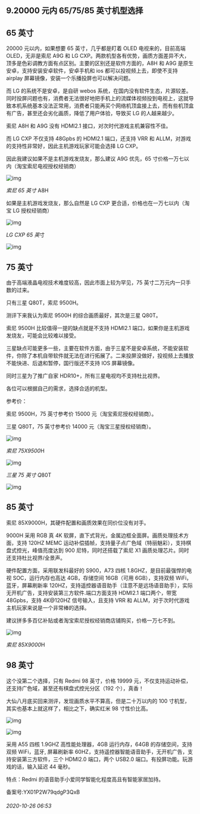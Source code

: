 ## 9.20000 元内 65/75/85 英寸机型选择
**65 英寸**
---------


20000 元以内，如果想要 65 英寸，几乎都是盯着 OLED 电视来的，目前高端 OLED，无非是索尼 A9G 和 LG CXP。两款机型各有优势，画质方面差异不大，顶多是色彩调教方面有点区别。主要的区别还是软件方面的，A8H 和 A9G 是原生安卓，支持安装安卓软件，安卓手机和 ios 都可以投视频上去，即使不支持 airplay 屏幕镜像，安装一个乐播投屏也可以解决问题。


而 LG 的系统不是安卓，是自研 webos 系统，在国内没有软件生态，片源较差。同时投屏问题也有，消费者无法很好地把手机上的流媒体视频投到电视上，这就导致本机系统基本没法正常用，消费者只能再买个网络机顶盒接上去，而有些机顶盒有广告，甚至还会劣化画质，降低了用户体验，导致买 LG 的人越来越少。


索尼 A8H 和 A9G 没有 HDMI2.1 接口，对次时代游戏主机兼容性不佳。


而 LG CXP 不仅支持 48Gpbs 的 HDMI2.1 端口，还支持 VRR 和 ALLM，对游戏的支持性非常好，因此主机游戏玩家可能会选择 LG CXP。


因此我建议如果不是主机游戏发烧友，那么建议 A9G 优先，65 寸价格一万七以内（淘宝索尼电视授权经销商）


![img](https://pic3.zhimg.com/v2-923cf74b1f40ed24f1b12a76e0f04489.webp)

*索尼 65 英寸* A8H


如果是主机游戏发烧友，那么自然是 LG CXP 更合适，价格也在一万七以内（淘宝 LG 授权经销商）


![img](https://pic2.zhimg.com/v2-4462c259f6531e946aa40c8b66a3b688.webp)

*LG CXP 65 英*寸


![img](https://pic4.zhimg.com/v2-683792487bfeb07c4df8fedf1fcba4a1.webp)

**75 英寸**
---------


由于高端液晶电视技术难度较高，因此市面上较为罕见，75 英寸二万元内一只手数的过来。


只有三星 Q80T，索尼 9500H。


测评下来我认为索尼 9500H 的综合画质最好，其次是三星 Q80T。


索尼 9500H 比较值得一提的缺点就是不支持 HDMI2.1 端口，如果你是主机游戏发烧友，可能会比较难以接受。


三星缺点可能更多一些，主要在软件方面，由于三星不是安卓系统，不能安装软件，你除了本机自带软件就无法在进行拓展了。二来投屏没做好，投视频上去播放不能快进、后退和暂停，国行版还不支持 IOS 屏幕镜像。


同时三星为了推广自家 HDR10+，所有三星电视均不支持杜比视界。


各位可以根据自己的需求，选择合适的机型。


参考价：


索尼 9500H，75 英寸参考价 15000 元（淘宝索尼授权经销商）。


三星 Q80T，75 英寸参考价 14000 元（淘宝三星授权经销商）。


![img](https://pic2.zhimg.com/v2-ba479bf82f8b4dbab022014643ed0dbe.webp)

*索尼 75X9500*H


![img](https://pic2.zhimg.com/v2-db415ba52dcd0df3a006bb62d7bf6b6d.webp)

*三星 75 英寸 Q*80T


![img](https://pic4.zhimg.com/v2-7ee09b00fbe8e84bb3a07ae51ca362bc.webp)

85 英寸
-----


索尼 85X9000H，其硬件配置和画质效果在同价位没有对手。


9000H 采用 RGB 真 4K 软屏，直下式背光，金属边框全面屏。画质处理技术方面，支持 120HZ MEMC 运动补偿插帧，支持量子点广色域（特丽魅彩），支持棋盘式控光，峰值亮度达到 900 尼特，同时还搭载了索尼 X1 画质处理芯片。同时还支持杜比视界/全景声。


硬件配置方面，采用联发科最好的 S900，A73 四核 1.8GHZ，是目前最强悍的电视 SOC，运行内存也高达 4GB，存储空间 16GB（可用 6GB），支持双频 WiFi，蓝牙，屏幕刷新率 120HZ，支持遥控器语音助手（注意不是远场语音助手），实际无开机广告，支持安装第三方软件.端口方面支持 HDMI2.1 端口两个，带宽 48Gpbs，支持 4K@120HZ 信号输入，且支持 VRR 和 ALLM，对于次时代游戏主机玩家来说是一个非常棒的选择。


建议拼多多百亿补贴或者淘宝索尼授权经销商店铺购买，价格一万七不到。


![img](https://pic2.zhimg.com/v2-0502080ec29f4d577d7ada1b8d1fca85.webp)

*索尼 85X9000*H


**98 英寸**
---------


这个没第二个选择，只有 Redmi 98 英寸，价格 19999 元，不仅支持运动补偿，还支持广色域，甚至还有棋盘式控光分区（192 个），真香！


大仙八月底买回来测评，发现画质水平不算高，但是二十万以内的 100 寸机型，其实也基本上就这样了，相比之下，确实红米 98 寸性价比高。


![img](https://pic3.zhimg.com/v2-987b15d90c245e374a806efc96ca6fac.webp)

![img](https://pic4.zhimg.com/v2-346bb5f8d300ba49e8e8f3f10db47871.webp)

采用 A55 四核 1.9GHZ 高性能处理器，4GB 运行内存，64GB 的存储空间，支持双频 WiFi，蓝牙, 屏幕刷新率 60HZ，支持遥控器智能语音助手，无开机广告，支持安装第三方软件，三个 HDMI2.0 端口，两个 USB2.0 端口。有投屏功能。玩游戏的话，输入延迟 44 毫秒。


特点：Redmi 的语音助手小爱同学智能化程度高且有智能家居加持。


备案号:YX01P2W79qdgP3QxB


###### 2020-10-26 06:53
